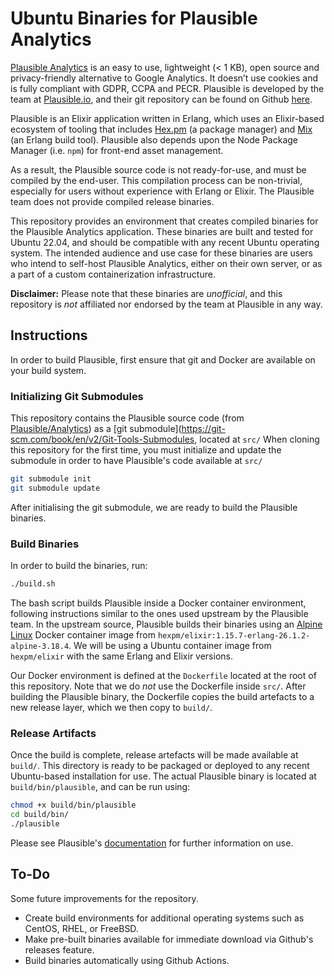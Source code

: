 # Ubuntu Binaries for Plausible Analytics

[Plausible Analytics](https://plausible.io/) is an easy to use, lightweight (< 1 KB), open source and privacy-friendly alternative to Google Analytics. It doesn’t use cookies and is fully compliant with GDPR, CCPA and PECR. Plausible is developed by the team at [Plausible.io](https://plausible.io/), and their git repository can be found on Github [here](https://github.com/plausible/analytics/).

Plausible is an Elixir application written in Erlang, which uses an Elixir-based ecosystem of tooling that includes [Hex.pm](https://hex.pm/) (a package manager) and [Mix](https://hex.pm/docs/usage) (an Erlang build tool). Plausible also depends upon the Node Package Manager (i.e. `npm`) for front-end asset management. 

As a result, the Plausible source code is not ready-for-use, and must be compiled by the end-user. This compilation process can be non-trivial, especially for users without experience with Erlang or Elixir. The Plausible team does not provide compiled release binaries.

This repository provides an environment that creates compiled binaries for the Plausible Analytics application. These binaries are built and tested for Ubuntu 22.04, and should be compatible with any recent Ubuntu operating system. The intended audience and use case for these binaries are users who intend to self-host Plausible Analytics, either on their own server, or as a part of a custom containerization infrastructure.

**Disclaimer:** Please note that these binaries are *unofficial*, and this repository is *not* affiliated nor endorsed by the team at Plausible in any way.

## Instructions

In order to build Plausible, first ensure that git and Docker are available on your build system.

### Initializing Git Submodules
This repository contains the Plausible source code (from [Plausible/Analytics](https://github.com/plausible/analytics/)) as a [git submodule](https://git-scm.com/book/en/v2/Git-Tools-Submodules, located at `src/` When cloning this repository for the first time, you must initialize and update the submodule in order to have Plausible's code available at `src/`

```bash
git submodule init
git submodule update
```

After initialising the git submodule, we are ready to build the Plausible binaries.

### Build Binaries

In order to build the binaries, run:

```bash
./build.sh
```

The bash script builds Plausible inside a Docker container environment, following instructions similar to the ones used upstream by the Plausible team. In the upstream source, Plausible builds their binaries using an [Alpine Linux](https://alpinelinux.org/) Docker container image from `hexpm/elixir:1.15.7-erlang-26.1.2-alpine-3.18.4`. We will be using a Ubuntu container image from `hexpm/elixir` with the same Erlang and Elixir versions.

Our Docker environment is defined at the `Dockerfile` located at the root of this repository. Note that we do *not* use the Dockerfile inside `src/`. After building the Plausible binary, the Dockerfile copies the build artefacts to a new release layer, which we then copy to `build/`.

### Release Artifacts

Once the build is complete, release artefacts will be made available at `build/`. This directory is ready to be packaged or deployed to any recent Ubuntu-based installation for use. The actual Plausible binary is located at `build/bin/plausible`, and can be run using:

```bash
chmod +x build/bin/plausible
cd build/bin/
./plausible
```

Please see Plausible's [documentation](https://plausible.io/docs/) for further information on use.

## To-Do

Some future improvements for the repository.

* Create build environments for additional operating systems such as CentOS, RHEL, or FreeBSD.
* Make pre-built binaries available for immediate download via Github's releases feature.
* Build binaries automatically using Github Actions.
